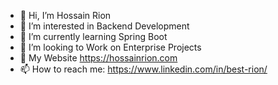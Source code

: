 - 👋 Hi, I’m Hossain Rion
- 👀 I’m interested in Backend Development
- 🌱 I’m currently learning Spring Boot
- 💞️ I’m looking to Work on Enterprise Projects
- 🔗 My Website https://hossainrion.com
- 📫 How to reach me: https://www.linkedin.com/in/best-rion/

<!---
best-rion/best-rion is a ✨ special ✨ repository because its `README.md` (this file) appears on your GitHub profile.
You can click the Preview link to take a look at your changes.
--->
